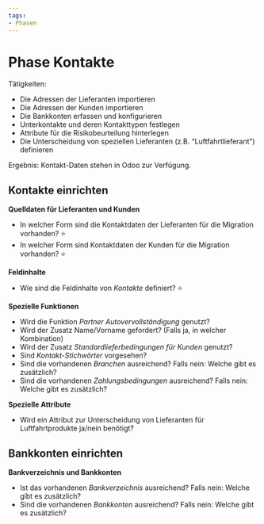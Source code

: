 ```yaml
---
tags:
- Phasen
---
```

# Phase Kontakte

Tätigkeiten:

* Die Adressen der Lieferanten importieren
* Die Adressen der Kunden importieren
* Die Bankkonten erfassen und konfigurieren
* Unterkontakte und deren Kontakttypen festlegen
* Attribute für die Risikobeurteilung hinterlegen
* Die Unterscheidung von speziellen Lieferanten (z.B. “Luftfahrtlieferant”) definieren

Ergebnis: Kontakt-Daten stehen in Odoo zur Verfügung.

## Kontakte einrichten

**Quelldaten für Lieferanten und Kunden**
- In welcher Form sind die Kontaktdaten der Lieferanten für die Migration vorhanden? ⭐
- In welcher Form sind Kontaktdaten der Kunden für die Migration vorhanden? ⭐

**Feldinhalte**

- Wie sind die Feldinhalte von *Kontakte* definiert? ⭐

**Spezielle Funktionen**

- Wird die Funktion *Partner Autovervollständigung* genutzt?
- Wird der Zusatz Name/Vorname gefordert? (Falls ja, in welcher Kombination)
- Wird der Zusatz *Standardlieferbedingungen für Kunden* genutzt?
- Sind *Kontakt-Stichwörter* vorgesehen?
- Sind die vorhandenen *Branchen* ausreichend? Falls nein: Welche gibt es zusätzlich?
- Sind die vorhandenen *Zahlungsbedingungen* ausreichend? Falls nein: Welche gibt es zusätzlich?

**Spezielle Attribute**

- Wird ein Attribut zur Unterscheidung von Lieferanten für Luftfahrtprodukte ja/nein benötigt?

## Bankkonten einrichten

**Bankverzeichnis und Bankkonten**

- Ist das vorhandenen *Bankverzeichnis* ausreichend? Falls nein: Welche gibt es zusätzlich?
- Sind die vorhandenen *Bankkonten* ausreichend? Falls nein: Welche gibt es zusätzlich?
